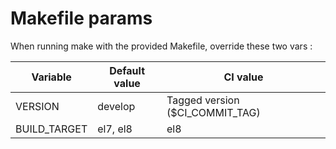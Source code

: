 # Makefile params

When running make with the provided Makefile, override these two vars :


Variable     | Default value | CI value
-------------|---------------|----------------------------
VERSION      | develop       | Tagged version ($CI_COMMIT_TAG)
BUILD_TARGET | el7, el8      | el8
